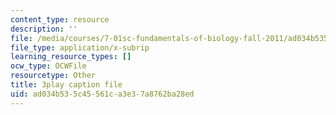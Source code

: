 ```yaml
---
content_type: resource
description: ''
file: /media/courses/7-01sc-fundamentals-of-biology-fall-2011/ad034b535c45561ca3e37a8762ba28ed_MqNq9S1_Ct8.vtt
file_type: application/x-subrip
learning_resource_types: []
ocw_type: OCWFile
resourcetype: Other
title: 3play caption file
uid: ad034b53-5c45-561c-a3e3-7a8762ba28ed
---
```


